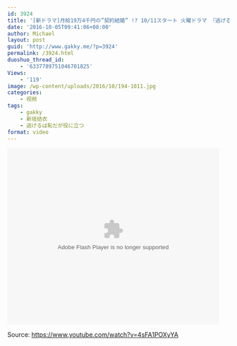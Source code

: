 ```yaml
---
id: 3924
title: '[新ドラマ]月給19万4千円の”契約結婚” !? 10/11スタート 火曜ドラマ 『逃げるは恥だが役に立つ』'
date: '2016-10-05T09:41:06+08:00'
author: Michael
layout: post
guid: 'http://www.gakky.me/?p=3924'
permalink: /3924.html
duoshuo_thread_id:
    - '6337789751046701825'
Views:
    - '119'
image: /wp-content/uploads/2016/10/194-1011.jpg
categories:
    - 视频
tags:
    - gakky
    - 新垣结衣
    - 逃げるは恥だが役に立つ
format: video
---
```


<embed height="400" src="http://www.tudou.com/v/DTziuZEq2wk/&bid=05&rpid=51229674&resourceId=51229674_05_05_99/v.swf" type="application/x-shockwave-flash" width="480"></embed>

Source: <https://www.youtube.com/watch?v=4sFA1POXyYA>